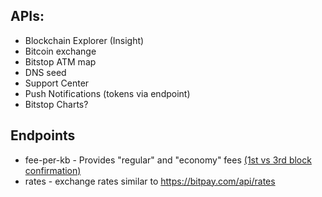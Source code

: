 ## APIs:
* Blockchain Explorer (Insight)
* Bitcoin exchange
* Bitstop ATM map
* DNS seed
* Support Center
* Push Notifications (tokens via endpoint)
* Bitstop Charts?

## Endpoints 
* fee-per-kb - Provides "regular" and "economy" fees [(1st vs 3rd block confirmation)](https://api.breadwallet.com/fee-per-kb)
* rates - exchange rates similar to https://bitpay.com/api/rates
